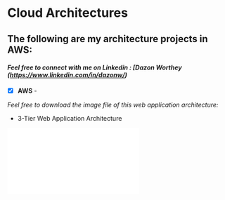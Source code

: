 # Cloud Architectures
## The following are my architecture projects in AWS: <br />
#### *Feel free to connect with me on Linkedin : [Dazon Worthey (https://www.linkedin.com/in/dazonw/)* <br />

- [x] **AWS** - 

*Feel free to download the image file of this web application architecture:*

- 3-Tier Web Application Architecture <br />

![Dashboard](AWS-Architectures/3_Tier_Web_Application_Architecture.drawio.pdf)

